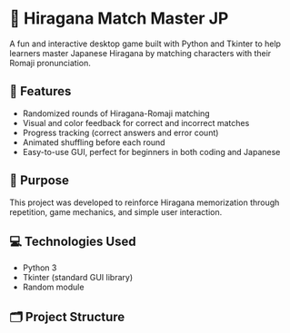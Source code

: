 # 🎴 Hiragana Match Master JP

A fun and interactive desktop game built with Python and Tkinter to help learners master Japanese Hiragana by matching characters with their Romaji pronunciation.

## 📌 Features

- Randomized rounds of Hiragana-Romaji matching
- Visual and color feedback for correct and incorrect matches
- Progress tracking (correct answers and error count)
- Animated shuffling before each round
- Easy-to-use GUI, perfect for beginners in both coding and Japanese

## 🧠 Purpose

This project was developed to reinforce Hiragana memorization through repetition, game mechanics, and simple user interaction.

## 💻 Technologies Used

- Python 3
- Tkinter (standard GUI library)
- Random module

## 🗂️ Project Structure

